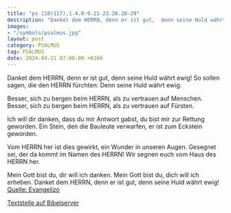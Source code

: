 ```yaml
---
title: "ps 118(117),1.4.8-9.21-23.26.28-29"
description: "Danket dem HERRN, denn er ist gut,  denn seine Huld währt ewig! So sollen sagen, die den HERRN fürchten:  Denn seine Huld währt ewig.  Besser, sich zu bergen beim HERRN,  als zu vertrauen auf Menschen. Besser, sich zu bergen beim HERRN,  als zu vertrauen auf Fürsten.  Ich wil...."
images:
- "/symbols/psalmus.jpg"
layout: post
category: PSALMUS
tag: PSALMUS
date: 2024-04-21 07:00:00 +0100
---
```

Danket dem HERRN, denn er ist gut, 
denn seine Huld währt ewig!
So sollen sagen, die den HERRN fürchten: 
Denn seine Huld währt ewig.

Besser, sich zu bergen beim HERRN, 
als zu vertrauen auf Menschen.
Besser, sich zu bergen beim HERRN, 
als zu vertrauen auf Fürsten.

Ich will dir danken, dass du mir Antwort gabst, 
du bist mir zur Rettung geworden.<!--more-->
Ein Stein, den die Bauleute verwarfen, 
er ist zum Eckstein geworden.

Vom HERRN her ist dies gewirkt, 
ein Wunder in unseren Augen.
Gesegnet sei, der da kommt im Namen des HERRN! 
Wir segnen euch vom Haus des HERRN her.

Mein Gott bist du, dir will ich danken. 
Mein Gott bist du, dich will ich erheben.
Danket dem HERRN, denn er ist gut, 
denn seine Huld währt ewig!<br>
[Quelle: Evangelizo](https://evangeliumtagfuertag.org/DE/gospel)

[Textstelle auf Bibelserver](https://www.bibleserver.com/EU/ps118(117),1.4.8-9.21-23.26.28-29)
